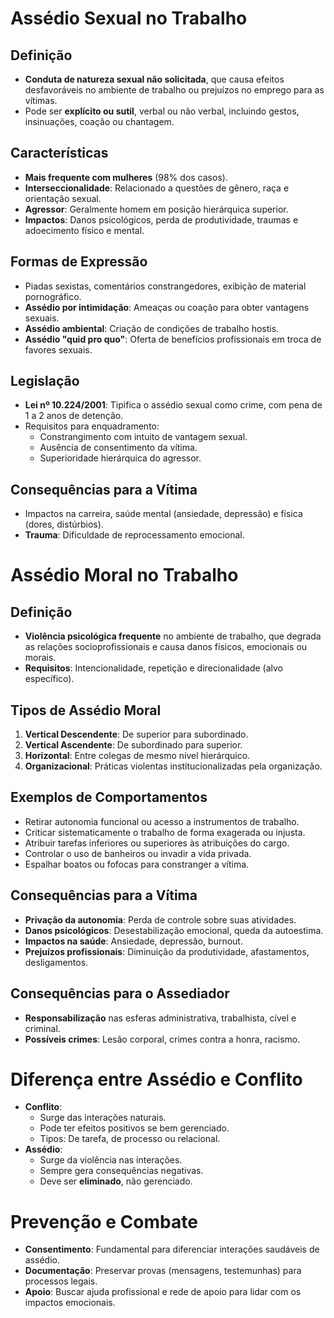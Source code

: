 # Assédio Sexual no Trabalho

## Definição
- **Conduta de natureza sexual não solicitada**, que causa efeitos desfavoráveis no ambiente de trabalho ou prejuízos no emprego para as vítimas.
- Pode ser **explícito ou sutil**, verbal ou não verbal, incluindo gestos, insinuações, coação ou chantagem.

## Características
- **Mais frequente com mulheres** (98% dos casos).
- **Interseccionalidade**: Relacionado a questões de gênero, raça e orientação sexual.
- **Agressor**: Geralmente homem em posição hierárquica superior.
- **Impactos**: Danos psicológicos, perda de produtividade, traumas e adoecimento físico e mental.

## Formas de Expressão
- Piadas sexistas, comentários constrangedores, exibição de material pornográfico.
- **Assédio por intimidação**: Ameaças ou coação para obter vantagens sexuais.
- **Assédio ambiental**: Criação de condições de trabalho hostis.
- **Assédio "quid pro quo"**: Oferta de benefícios profissionais em troca de favores sexuais.

## Legislação
- **Lei nº 10.224/2001**: Tipifica o assédio sexual como crime, com pena de 1 a 2 anos de detenção.
- Requisitos para enquadramento:
  - Constrangimento com intuito de vantagem sexual.
  - Ausência de consentimento da vítima.
  - Superioridade hierárquica do agressor.

## Consequências para a Vítima
- Impactos na carreira, saúde mental (ansiedade, depressão) e física (dores, distúrbios).
- **Trauma**: Dificuldade de reprocessamento emocional.

# Assédio Moral no Trabalho

## Definição
- **Violência psicológica frequente** no ambiente de trabalho, que degrada as relações socioprofissionais e causa danos físicos, emocionais ou morais.
- **Requisitos**: Intencionalidade, repetição e direcionalidade (alvo específico).

## Tipos de Assédio Moral
1. **Vertical Descendente**: De superior para subordinado.
2. **Vertical Ascendente**: De subordinado para superior.
3. **Horizontal**: Entre colegas de mesmo nível hierárquico.
4. **Organizacional**: Práticas violentas institucionalizadas pela organização.

## Exemplos de Comportamentos
- Retirar autonomia funcional ou acesso a instrumentos de trabalho.
- Criticar sistematicamente o trabalho de forma exagerada ou injusta.
- Atribuir tarefas inferiores ou superiores às atribuições do cargo.
- Controlar o uso de banheiros ou invadir a vida privada.
- Espalhar boatos ou fofocas para constranger a vítima.

## Consequências para a Vítima
- **Privação da autonomia**: Perda de controle sobre suas atividades.
- **Danos psicológicos**: Desestabilização emocional, queda da autoestima.
- **Impactos na saúde**: Ansiedade, depressão, burnout.
- **Prejuízos profissionais**: Diminuição da produtividade, afastamentos, desligamentos.

## Consequências para o Assediador
- **Responsabilização** nas esferas administrativa, trabalhista, cível e criminal.
- **Possíveis crimes**: Lesão corporal, crimes contra a honra, racismo.

# Diferença entre Assédio e Conflito
- **Conflito**:
  - Surge das interações naturais.
  - Pode ter efeitos positivos se bem gerenciado.
  - Tipos: De tarefa, de processo ou relacional.
- **Assédio**:
  - Surge da violência nas interações.
  - Sempre gera consequências negativas.
  - Deve ser **eliminado**, não gerenciado.

# Prevenção e Combate
- **Consentimento**: Fundamental para diferenciar interações saudáveis de assédio.
- **Documentação**: Preservar provas (mensagens, testemunhas) para processos legais.
- **Apoio**: Buscar ajuda profissional e rede de apoio para lidar com os impactos emocionais.